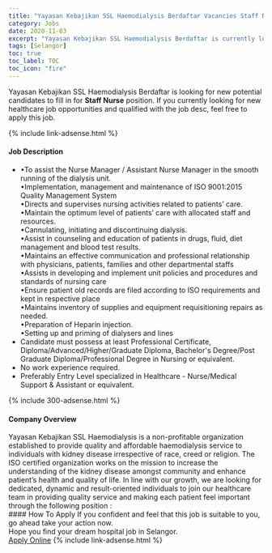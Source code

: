 ```yaml
---
title: "Yayasan Kebajikan SSL Haemodialysis Berdaftar Vacancies Staff Nurse" 
category: Jobs 
date: 2020-11-03 
excerpt: "Yayasan Kebajikan SSL Haemodialysis Berdaftar is currently looking for suitable person to fill in the Staff Nurse which positioned at Selangor" 
tags: [Selangor] 
toc: true 
toc_label: TOC 
toc_icon: "fire" 
--- 
```


<p>Yayasan Kebajikan SSL Haemodialysis Berdaftar is looking for new potential candidates to fill in for <b>Staff Nurse</b> position. If you currently looking for new healthcare job opportunities and qualified with the job desc, feel free to apply this job.
</p>{% include link-adsense.html %} 
<div><div><h4>Job Description</h4></div><div><div><span><div><ul><li><div>&#8226;To assist the Nurse Manager / Assistant Nurse Manager in the smooth running of the dialysis unit.<br>&#8226;Implementation, management and maintenance of ISO 9001:2015 Quality Management System<br>&#8226;Directs and supervises nursing activities related to patients&#8217; care.<br>&#8226;Maintain the optimum level of patients&#8217; care with allocated staff and resources.<br>&#8226;Cannulating, initiating and discontinuing dialysis.<br>&#8226;Assist in counseling and education of patients in drugs, fluid, diet management and blood test results.<br>&#8226;Maintains an effective communication and professional relationship with physicians, patients, families and other departmental staffs<br>&#8226;Assists in developing and implement unit policies and procedures and standards of nursing care<br>&#8226;Ensure patient old records are filed according to ISO requirements and kept in respective place<br>&#8226;Maintains inventory of supplies and equipment requisitioning repairs as needed.<br>&#8226;Preparation of Heparin injection.<br>&#8226;Setting up and priming of dialysers and lines</div></li><li>Candidate must possess at least Professional Certificate, Diploma/Advanced/Higher/Graduate Diploma, Bachelor's Degree/Post Graduate Diploma/Professional Degree in Nursing or equivalent.</li><li>No work experience required.</li><li>Preferably Entry Level specialized in Healthcare - Nurse/Medical Support &amp; Assistant or equivalent.</li></ul></div></span></div></div></div> 
{% include 300-adsense.html %} 
<div><div><h4>Company Overview</h4></div><div><div><span><div><div>
<div>Yayasan Kebajikan SSL Haemodialysis is a non-profitable organization established to provide quality and affordable haemodialysis service to individuals with kidney disease irrespective of race, creed or religion. The ISO certified organization works on the mission to increase the understanding of the kidney disease amongst community and enhance patient&#8217;s health and quality of life. In line with our growth, we are looking for dedicated, dynamic and result-oriented individuals to join our healthcare team in providing quality service and making each patient feel important through the following position :&#160;</div>
</div></div></span></div></div></div> 
#### How To Apply 
If you confident and feel that this job is suitable to you, go ahead take your action now. <br/> 
Hope you find your dream hospital job in Selangor. <br/> 
<a href="https://www.jobstreet.com.my/en/job/staff-nurse-4416792?jobId=jobstreet-my-job-4416792&sectionRank=20&token=0~eb48e907-2ae5-4fe2-bc6f-b38f4273a450&fr=SRP%20View%20In%20New%20Ta" class="btn btn--warning" target="_blank" rel="nofollow noopenner">Apply Online</a> 
{% include link-adsense.html %} 